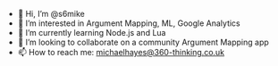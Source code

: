 - 👋 Hi, I’m @s6mike
- 👀 I’m interested in Argument Mapping, ML, Google Analytics
- 🌱 I’m currently learning Node.js and Lua
- 💞️ I’m looking to collaborate on a community Argument Mapping app
- 📫 How to reach me: michaelhayes@360-thinking.co.uk

<!---
s6mike/s6mike is a ✨ special ✨ repository because its `README.md` (this file) appears on your GitHub profile.
You can click the Preview link to take a look at your changes.
--->
